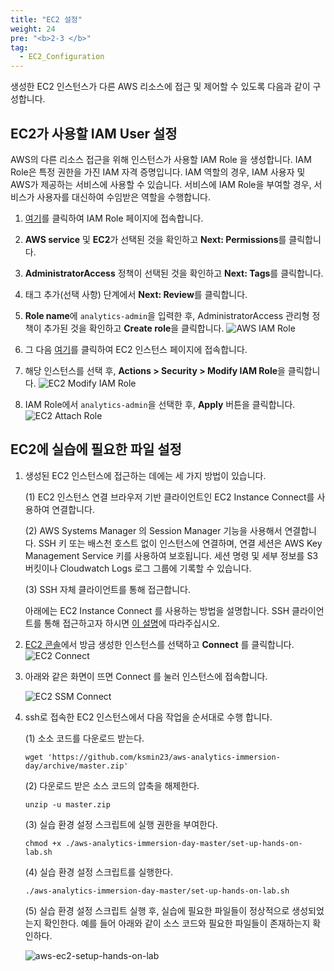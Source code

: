 ```yaml
---
title: "EC2 설정"
weight: 24
pre: "<b>2-3 </b>"
tag:
  - EC2_Configuration
---
```


생성한 EC2 인스턴스가 다른 AWS 리소스에 접근 및 제어할 수 있도록 다음과 같이 구성합니다.

## EC2가 사용할 IAM User 설정
AWS의 다른 리소스 접근을 위해 인스턴스가 사용할 IAM Role 을 생성합니다. IAM Role은 특정 권한을 가진 IAM 자격 증명입니다. IAM 역할의 경우, IAM 사용자 및 AWS가 제공하는 서비스에 사용할 수 있습니다. 서비스에 IAM Role을 부여할 경우, 서비스가 사용자를 대신하여 수임받은 역할을 수행합니다. 

1. [여기](https://console.aws.amazon.com/iam/home#/roles$new?step=type&commonUseCase=EC2%2BEC2&selectedUseCase=EC2&policies=arn:aws:iam::aws:policy%2FAdministratorAccess)를 클릭하여 IAM Role 페이지에 접속합니다.
2. **AWS service** 및 **EC2**가 선택된 것을 확인하고 **Next: Permissions**를 클릭합니다.
3. **AdministratorAccess** 정책이 선택된 것을 확인하고 **Next: Tags**를 클릭합니다.
4. 태그 추가(선택 사항) 단계에서 **Next: Review**를 클릭합니다.
5. **Role name**에 `analytics-admin`을 입력한 후, AdministratorAccess 관리형 정책이 추가된 것을 확인하고 **Create role**을 클릭합니다.
![AWS IAM Role](/analytics-on-aws/images/iam-role.png)

1. 그 다음 [여기](https://console.aws.amazon.com/ec2/v2/home#Instances:instanceState=running)를 클릭하여 EC2 인스턴스 페이지에 접속합니다.
2. 해당 인스턴스를 선택 후, **Actions > Security > Modify IAM Role**을 클릭합니다.
![EC2 Modify IAM Role](/analytics-on-aws/images/ec2-modify-iam-role.png)
1. IAM Role에서 `analytics-admin`을 선택한 후, **Apply** 버튼을 클릭합니다.
![EC2 Attach Role](/analytics-on-aws/images/ec2-role.png)

## EC2에 실습에 필요한 파일 설정
1. 생성된 EC2 인스턴스에 접근하는 데에는 세 가지 방법이 있습니다. 

    (1) EC2 인스턴스 연결 브라우저 기반 클라이언트인 EC2 Instance Connect를 사용하여 연결합니다.

    (2) AWS Systems Manager 의 Session Manager 기능을 사용해서 연결합니다. SSH 키 또는 배스천 호스트 없이 인스턴스에 연결하며, 연결 세션은 AWS Key Management Service 키를 사용하여 보호됩니다. 세션 명령 및 세부 정보를 S3 버킷이나 Cloudwatch Logs 로그 그룹에 기록할 수 있습니다.

    (3) SSH 자체 클라이언트를 통해 접근합니다.

    아래에는 EC2 Instance Connect 를 사용하는 방법을 설명합니다. SSH 클라이언트를 통해 접근하고자 하시면 [이 설명](https://docs.aws.amazon.com/ko_kr/AWSEC2/latest/UserGuide/AccessingInstancesLinux.html)에 따라주십시오.
2. [EC2 콘솔](https://console.aws.amazon.com/ec2/v2/home#Instances:instanceState=running)에서 방금 생성한 인스턴스를 선택하고 **Connect** 를 클릭합니다.
    ![EC2 Connect](/analytics-on-aws/images/ec2-connect.png)

3. 아래와 같은 화면이 뜨면 Connect 를 눌러 인스턴스에 접속합니다. 

    ![EC2 SSM Connect](/analytics-on-aws/images/ec2-ssm.png)

4. ssh로 접속한 EC2 인스턴스에서 다음 작업을 순서대로 수행 합니다.

    (1) 소소 코드를 다운로드 받는다. 
    ```shell script
    wget 'https://github.com/ksmin23/aws-analytics-immersion-day/archive/master.zip'
    ```
    (2) 다운로드 받은 소스 코드의 압축을 해제한다.
    ```shell script
    unzip -u master.zip
    ```
    (3) 실습 환경 설정 스크립트에 실행 권한을 부여한다.
    ```shell script
    chmod +x ./aws-analytics-immersion-day-master/set-up-hands-on-lab.sh
    ```
    (4) 실습 환경 설정 스크립트를 실행한다.
    ```shell script
    ./aws-analytics-immersion-day-master/set-up-hands-on-lab.sh
    ```
    (5) 실습 환경 설정 스크립트 실행 후, 실습에 필요한 파일들이 정상적으로 생성되었는지 확인한다. 
    예를 들어 아래와 같이 소스 코드와 필요한 파일들이 존재하는지 확인하다.
    
    ![aws-ec2-setup-hands-on-lab](/analytics-on-aws/images/aws-ec2-setup-hands-on-lab.png)

